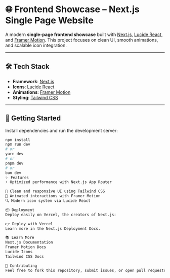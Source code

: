 # 🌐 Frontend Showcase – Next.js Single Page Website

A modern **single-page frontend showcase** built with [Next.js](https://nextjs.org), [Lucide React](https://lucide.dev/), and [Framer Motion](https://www.framer.com/motion/). This project focuses on clean UI, smooth animations, and scalable icon integration.

---

## 🛠 Tech Stack

- **Framework**: [Next.js](https://nextjs.org)
- **Icons**: [Lucide React](https://lucide.dev/)
- **Animations**: [Framer Motion](https://www.framer.com/motion/)
- **Styling**: [Tailwind CSS](https://tailwindcss.com)

---

## 🚀 Getting Started

Install dependencies and run the development server:

```bash
npm install
npm run dev
# or
yarn dev
# or
pnpm dev
# or
bun dev
✨ Features
⚡ Optimized performance with Next.js App Router

🎨 Clean and responsive UI using Tailwind CSS
💫 Animated interactions with Framer Motion
🔍 Modern icon system via Lucide React

📦 Deployment
Deploy easily on Vercel, the creators of Next.js:

👉 Deploy with Vercel
Learn more in the Next.js Deployment Docs.

📚 Learn More
Next.js Documentation
Framer Motion Docs
Lucide Icons
Tailwind CSS Docs

🤝 Contributing
Feel free to fork this repository, submit issues, or open pull requests. Feedback and contributions are welcome!
